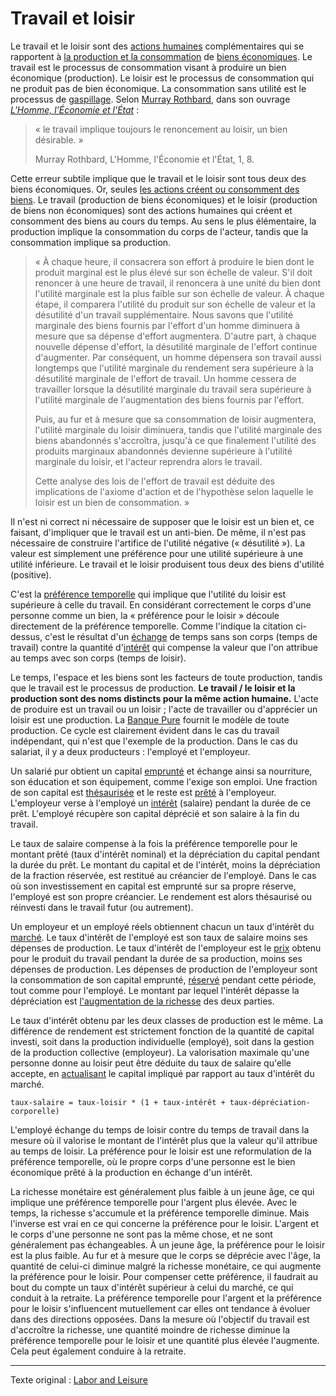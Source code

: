 Travail et loisir
=================

Le travail et le loisir sont des [actions humaines](https://www.wikiberal.org/wiki/L%27Action_humaine) complémentaires qui se rapportent à [la production et la consommation](ch007-production-and-consumption.md) de [biens économiques](https://fr.wikipedia.org/wiki/Biens_et_services). Le travail est le processus de consommation visant à produire un bien économique (production). Le loisir est le processus de consommation qui ne produit pas de bien économique. La consommation sans utilité est le processus de [gaspillage](https://fr.wikipedia.org/wiki/Gaspillage). Selon [Murray Rothbard](https://fr.wikipedia.org/wiki/Murray_Rothbard), dans son ouvrage [*L'Homme, l'Économie et l'État*](https://mises.org/library/man-economy-and-state-power-and-market/html/p/926) :

> « le travail implique toujours le renoncement au loisir, un bien désirable. »
>
> Murray Rothbard, L'Homme, l'Économie et l'État, 1, 8.

Cette erreur subtile implique que le travail et le loisir sont tous deux des biens économiques. Or, seules [les actions créent ou consomment des biens](ch012-expression-principle.md). Le travail (production de biens économiques) et le loisir (production de biens non économiques) sont des actions humaines qui créent et consomment des biens au cours du temps. Au sens le plus élémentaire, la production implique la consommation du corps de l'acteur, tandis que la consommation implique sa production.

> « À chaque heure, il consacrera son effort à produire le bien dont le produit marginal est le plus élevé sur son échelle de valeur. S'il doit renoncer à une heure de travail, il renoncera à une unité du bien dont l'utilité marginale est la plus faible sur son échelle de valeur. À chaque étape, il comparera l'utilité du produit sur son échelle de valeur et la désutilité d'un travail supplémentaire. Nous savons que l'utilité marginale des biens fournis par l'effort d'un homme diminuera à mesure que sa dépense d'effort augmentera. D'autre part, à chaque nouvelle dépense d'effort, la désutilité marginale de l'effort continue d'augmenter. Par conséquent, un homme dépensera son travail aussi longtemps que l'utilité marginale du rendement sera supérieure à la désutilité marginale de l'effort de travail. Un homme cessera de travailler lorsque la désutilité marginale du travail sera supérieure à l'utilité marginale de l'augmentation des biens fournis par l'effort.
> 
> Puis, au fur et à mesure que sa consommation de loisir augmentera, l'utilité marginale du loisir diminuera, tandis que l'utilité marginale des biens abandonnés s'accroîtra, jusqu'à ce que finalement l'utilité des produits marginaux abandonnés devienne supérieure à l'utilité marginale du loisir, et l'acteur reprendra alors le travail.
>
> Cette analyse des lois de l'effort de travail est déduite des implications de l'axiome d'action et de l'hypothèse selon laquelle le loisir est un bien de consommation. »

Il n'est ni correct ni nécessaire de supposer que le loisir est un bien et, ce faisant, d'impliquer que le travail est un anti-bien. De même, il n'est pas nécessaire de construire l'artifice de l'utilité négative (« désutilité »). La valeur est simplement une préférence pour une utilité supérieure à une utilité inférieure. Le travail et le loisir produisent tous deux des biens d'utilité (positive).

C'est la [préférence temporelle](ch085-time-preference-fallacy.md) qui implique que l'utilité du loisir est supérieure à celle du travail. En considérant correctement le corps d'une personne comme un bien, la « préférence pour le loisir » découle directement de la préférence temporelle. Comme l'indique la citation ci-dessus, c'est le résultat d'un [échange](ch101-glossary.md#commerce) de temps sans son corps (temps de travail) contre la quantité d'[intérêt](ch101-glossary.md#intérêt) qui compense la valeur que l'on attribue au temps avec son corps (temps de loisir).

Le temps, l'espace et les biens sont les facteurs de toute production, tandis que le travail est le processus de production. **Le travail / le loisir et la production sont des noms distincts pour la même action humaine.** L'acte de produire est un travail ou un loisir ; l'acte de travailler ou d'apprécier un loisir est une production. La [Banque Pure](ch006-pure-bank.md) fournit le modèle de toute production. Ce cycle est clairement évident dans le cas du travail indépendant, qui n'est que l'exemple de la production. Dans le cas du salariat, il y a deux producteurs : l'employé et l'employeur.

Un salarié pur obtient un capital [emprunté](ch101-glossary.md#emprunter) et échange ainsi sa nourriture, son éducation et son équipement, comme l'exige son emploi. Une fraction de son capital est [thésaurisée](ch101-glossary.md#thésauriser) et le reste est [prêté](ch101-glossary.md#prêter) à l'employeur. L'employeur verse à l'employé un [intérêt](ch101-glossary.md#intérêt) (salaire) pendant la durée de ce prêt. L'employé récupère son capital déprécié et son salaire à la fin du travail.

Le taux de salaire compense à la fois la préférence temporelle pour le montant prêté (taux d'intérêt nominal) et la dépréciation du capital pendant la durée du prêt. Le montant du capital et de l'intérêt, moins la dépréciation de la fraction réservée, est restitué au créancier de l'employé. Dans le cas où son investissement en capital est emprunté sur sa propre réserve, l'employé est son propre créancier. Le rendement est alors thésaurisé ou réinvesti dans le travail futur (ou autrement).

Un employeur et un employé réels obtiennent chacun un taux d'intérêt du [marché](ch101-glossary.md#marché). Le taux d'intérêt de l'employé est son taux de salaire moins ses dépenses de production. Le taux d'intérêt de l'employeur est le [prix](ch101-glossary.md#prix) obtenu pour le produit du travail pendant la durée de sa production, moins ses dépenses de production. Les dépenses de production de l'employeur sont la consommation de son capital emprunté, [réservé](ch017-reservation-principle.md) pendant cette période, tout comme pour l'employé. Le montant par lequel l'intérêt dépasse la dépréciation est [l'augmentation de la richesse](ch011-depreciation-principle.md) des deux parties.

Le taux d'intérêt obtenu par les deux classes de production est le même. La différence de rendement est strictement fonction de la quantité de capital investi, soit dans la production individuelle (employé), soit dans la gestion de la production collective (employeur). La valorisation maximale qu'une personne donne au loisir peut être déduite du taux de salaire qu'elle accepte, en [actualisant](https://fr.wikipedia.org/wiki/Valeur_actuelle_nette) le capital impliqué par rapport au taux d'intérêt du marché.

```
taux-salaire = taux-loisir * (1 + taux-intérêt + taux-dépréciation-corporelle)
```

L'employé échange du temps de loisir contre du temps de travail dans la mesure où il valorise le montant de l'intérêt plus que la valeur qu'il attribue au temps de loisir. La préférence pour le loisir est une reformulation de la préférence temporelle, où le propre corps d'une personne est le bien économique prêté à la production en échange d'un intérêt.

La richesse monétaire est généralement plus faible à un jeune âge, ce qui implique une préférence temporelle pour l'argent plus élevée. Avec le temps, la richesse s'accumule et la préférence temporelle diminue. Mais l'inverse est vrai en ce qui concerne la préférence pour le loisir. L'argent et le corps d'une personne ne sont pas la même chose, et ne sont généralement pas échangeables. À un jeune âge, la préférence pour le loisir est la plus faible. Au fur et à mesure que le corps se déprécie avec l'âge, la quantité de celui-ci diminue malgré la richesse monétaire, ce qui augmente la préférence pour le loisir. Pour compenser cette préférence, il faudrait au bout du compte un taux d'intérêt supérieur à celui du marché, ce qui conduit à la retraite. La préférence temporelle pour l'argent et la préférence pour le loisir s'influencent mutuellement car elles ont tendance à évoluer dans des directions opposées. Dans la mesure où l'objectif du travail est d'accroître la richesse, une quantité moindre de richesse diminue la préférence temporelle pour le loisir et une quantité plus élevée l'augmente. Cela peut également conduire à la retraite.

---

Texte original : [Labor and Leisure](https://github.com/libbitcoin/libbitcoin-system/wiki/Labor-and-Leisure)
